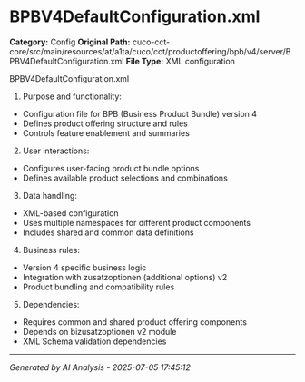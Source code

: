# BPBV4DefaultConfiguration.xml

**Category:** Config
**Original Path:** cuco-cct-core/src/main/resources/at/a1ta/cuco/cct/productoffering/bpb/v4/server/BPBV4DefaultConfiguration.xml
**File Type:** XML configuration

BPBV4DefaultConfiguration.xml
1. Purpose and functionality:
- Configuration file for BPB (Business Product Bundle) version 4
- Defines product offering structure and rules
- Controls feature enablement and summaries

2. User interactions:
- Configures user-facing product bundle options
- Defines available product selections and combinations

3. Data handling:
- XML-based configuration
- Uses multiple namespaces for different product components
- Includes shared and common data definitions

4. Business rules:
- Version 4 specific business logic
- Integration with zusatzoptionen (additional options) v2
- Product bundling and compatibility rules

5. Dependencies:
- Requires common and shared product offering components
- Depends on bizusatzoptionen v2 module
- XML Schema validation dependencies

---
*Generated by AI Analysis - 2025-07-05 17:45:12*
